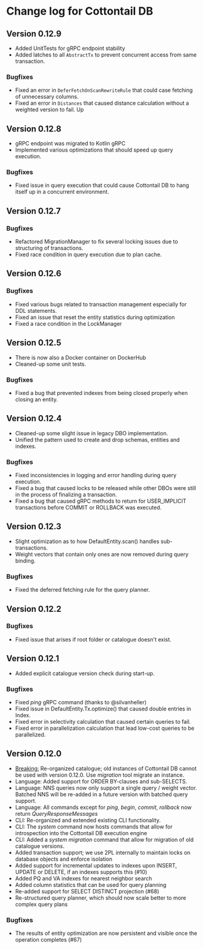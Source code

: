 # Change log for Cottontail DB

## Version 0.12.9

* Added UnitTests for gRPC endpoint stability
* Added latches to all `AbstractTx` to prevent concurrent access from same transaction.

### Bugfixes

* Fixed an error in `DeferFetchOnScanRewriteRule` that could case fetching of unnecessary columns.
* Fixed an error in `Distances` that caused distance calculation without a weighted version to fail. Up

## Version 0.12.8

* gRPC endpoint was migrated to Kotlin gRPC
* Implemented various optimizations that should speed up query execution.

### Bugfixes

* Fixed issue in query execution that could cause Cottontail DB to hang itself up in a concurrent environment.

## Version 0.12.7

### Bugfixes

* Refactored MigrationManager to fix several locking issues due to structuring of transactions.
* Fixed race condition in query execution due to plan cache.

## Version 0.12.6

### Bugfixes

* Fixed various bugs related to transaction management especially for DDL statements.
* Fixed an issue that reset the entity statistics during optimization
* Fixed a race condition in the LockManager

## Version 0.12.5

* There is now also a Docker container on DockerHub
* Cleaned-up some unit tests.

### Bugfixes

* Fixed a bug that prevented indexes from being closed properly when closing an entity.

## Version 0.12.4

* Cleaned-up some slight issue in legacy DBO implementation.
* Unified the pattern used to create and drop schemas, entities and indexes.

### Bugfixes

* Fixed inconsistencies in logging and error handling during query execution.
* Fixed a bug that caused locks to be released while other DBOs were still in the process of finalizing a transaction.
* Fixed a bug that caused gRPC methods to return for USER_IMPLICIT transactions before COMMIT or ROLLBACK was executed.

## Version 0.12.3

* Slight optimization as to how DefaultEntity.scan() handles sub-transactions.
* Weight vectors that contain only ones are now removed during query binding.

### Bugfixes

* Fixed the deferred fetching rule for the query planner.

## Version 0.12.2

### Bugfixes

* Fixed issue that arises if root folder or catalogue doesn't exist.

## Version 0.12.1

* Added explicit catalogue version check during start-up.

### Bugfixes

* Fixed _ping_ gRPC command (thanks to @silvanheller)
* Fixed issue in DefaultEntity.Tx.optimize() that caused double entries in Index.
* Fixed error in selectivity calculation that caused certain queries to fail.
* Fixed error in parallelization calculation that lead low-cost queries to be parallelized.

## Version 0.12.0

* <ins>Breaking:</ins> Re-organized catalogue; old instances of Cottontail DB cannot be used with version 0.12.0. Use _migration_ tool migrate an instance.
* Language: Added support for ORDER BY-clauses and sub-SELECTS.
* Language: NNS queries now only support a single query / weight vector. Batched NNS will be re-added in a future version with batched query support.
* Language: All commands except for _ping_, _begin_, _commit_, _rollback_ now return _QueryResponseMessages_
* CLI: Re-organized and extended existing CLI functionality.
* CLI: The _system_ command now hosts commands that allow for introspection into the Cottontail DB execution engine
* CLI: Added a _system migration_ command that allow for migration of old catalogue versions.
* Added transaction support; we use 2PL internally to maintain locks on database objects and enforce isolation
* Added support for incremental updates to indexes upon INSERT, UPDATE or DELETE, if an indexes supports this (#10)
* Added PQ and VA indexes for nearest neighbor search
* Added column statistics that can be used for query planning
* Re-added support for SELECT DISTINCT projection (#68)
* Re-structured query planner, which should now scale better to more complex query plans

### Bugfixes

* The results of entity optimization are now persistent and visible once the operation completes (#67)
